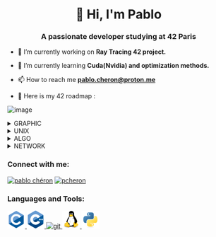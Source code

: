 <h1 align="center">👋 Hi, I'm Pablo</h1>
<h3 align="center">A passionate developer studying at 42 Paris</h3>

- 🔭 I’m currently working on **Ray Tracing 42 project.**

- 🌱 I’m currently learning **Cuda(Nvidia) and optimization methods.**

- 📫 How to reach me **pablo.cheron@proton.me**

- 🚀 Here is my 42 roadmap :

![image](https://github.com/pcheron-root/pcheron-root/assets/126467996/f2fe6e4b-cd49-4fbf-b118-680bb14f600e)

<details>
<summary>GRAPHIC</summary>
<strong>fractol</strong>
text
<strong>miniRT</strong>
text
</details>
<details>
<summary>UNIX</summary>
<strong>pipex</strong>
text
<strong>minishell</strong>
text
</details>
<details>
<summary>ALGO</summary>
<strong>push_swap</strong>
text
<strong>modules C++</strong>
text
</details>
<details>
<summary>NETWORK</summary>
<strong>born2beroot</strong>
text
<strong>inception</strong>
text
<strong>webserv</strong>
text
<strong>transcendance</strong>
text
</details>

<h3 align="left">Connect with me:</h3>
<p align="left">
<a href="https://linkedin.com/in/pablo chéron" target="blank"><img align="center" src="https://raw.githubusercontent.com/rahuldkjain/github-profile-readme-generator/master/src/images/icons/Social/linked-in-alt.svg" alt="pablo chéron" height="30" width="40" /></a>
<a href="https://www.leetcode.com/pcheron" target="blank"><img align="center" src="https://raw.githubusercontent.com/rahuldkjain/github-profile-readme-generator/master/src/images/icons/Social/leet-code.svg" alt="pcheron" height="30" width="40" /></a>
</p>

<h3 align="left">Languages and Tools:</h3>
<p align="left"> <a href="https://www.cprogramming.com/" target="_blank" rel="noreferrer"> <img src="https://raw.githubusercontent.com/devicons/devicon/master/icons/c/c-original.svg" alt="c" width="40" height="40"/> </a> <a href="https://www.w3schools.com/cpp/" target="_blank" rel="noreferrer"> <img src="https://raw.githubusercontent.com/devicons/devicon/master/icons/cplusplus/cplusplus-original.svg" alt="cplusplus" width="40" height="40"/> </a> <a href="https://git-scm.com/" target="_blank" rel="noreferrer"> <img src="https://www.vectorlogo.zone/logos/git-scm/git-scm-icon.svg" alt="git" width="40" height="40"/> </a> <a href="https://www.linux.org/" target="_blank" rel="noreferrer"> <img src="https://raw.githubusercontent.com/devicons/devicon/master/icons/linux/linux-original.svg" alt="linux" width="40" height="40"/> </a> <a href="https://www.python.org" target="_blank" rel="noreferrer"> <img src="https://raw.githubusercontent.com/devicons/devicon/master/icons/python/python-original.svg" alt="python" width="40" height="40"/> </a> </p>

